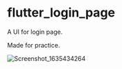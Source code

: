 # flutter_login_page

A UI for login page.

Made for practice.

![Screenshot_1635434264](https://user-images.githubusercontent.com/66280976/139286415-02ef365d-b7de-4fe2-87e2-59eb505abbcf.png)
